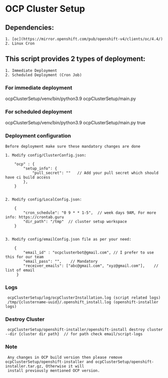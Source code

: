 # OCP Cluster Setup

## Dependencies:
    1. [oc](https://mirror.openshift.com/pub/openshift-v4/clients/oc/4.4/)
    2. Linux Cron

## This script provides 2 types of deployment:
    1. Immediate Deployment
    2. Scheduled Deployment (Cron Job)

### For immediate deployment
   ocpClusterSetup/venv/bin/python3.9 ocpClusterSetup/main.py

### For scheduled deployment
   ocpClusterSetup/venv/bin/python3.9 ocpClusterSetup/main.py true

### Deployment configuration
    Before deployment make sure these mandatory changes are done
    
    1. Modify config/ClusterConfig.json: 
   
        "ocp" : {
            "setup_info": {
                "pull_secret": ""   // Add your pull secret which should have ci build access
            },    
        }


    2. Modify config/LocalConfig.json:
  
        {
            "cron_schedule": "0 9 * * 1-5",  // week days 9AM, For more info: https://crontab.guru
            "dir_path": "/tmp"  // cluster setup workspace
        }
     
     
    3. Modify config/emailConfig.json file as per your need:
        
        {
            "email_id" : "ocpclusterbot@gmail.com", // I prefer to use this for our team
            "email_pass": "",    // Mandatory
            "receiver_emails": ["abc@gmail.com", "xyz@gmail.com"],    // list of email
         }
         
 ### Logs
     ocpClusterSetup/log/ocpClusterInstallation.log (script related logs)
     /tmp/{clustername-uuid}/.openshift_install.log (openshift-installer logs)
     
 ### Destroy Cluster
     ocpClusterSetup/openshift-installer/openshift-install destroy cluster --dir {cluster dir path}  // for path check email/script-logs
 
 ### Note
     Any changes in OCP build version then please remove ocpClusterSetup/openshift-installer and ocpClusterSetup/openshift-installer.tar.gz, Otherwise it will
     install previously mentioned OCP version.
        


